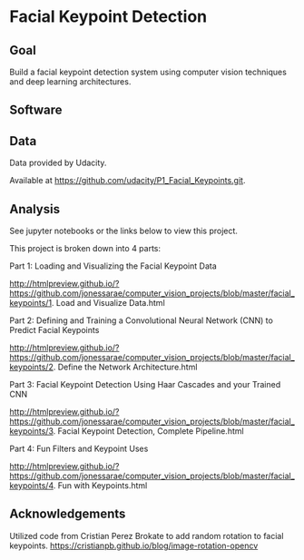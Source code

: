 # Facial Keypoint Detection

## Goal

Build a facial keypoint detection system using computer vision techniques and deep learning architectures.

## Software

## Data

Data provided by Udacity. 

Available at https://github.com/udacity/P1_Facial_Keypoints.git.

## Analysis

See jupyter notebooks or the links below to view this project. 

This project is broken down into 4 parts:

Part 1: Loading and Visualizing the Facial Keypoint Data

http://htmlpreview.github.io/?https://github.com/jonessarae/computer_vision_projects/blob/master/facial_keypoints/1. Load and Visualize Data.html

Part 2: Defining and Training a Convolutional Neural Network (CNN) to Predict Facial Keypoints

http://htmlpreview.github.io/?https://github.com/jonessarae/computer_vision_projects/blob/master/facial_keypoints/2. Define the Network Architecture.html

Part 3: Facial Keypoint Detection Using Haar Cascades and your Trained CNN

http://htmlpreview.github.io/?https://github.com/jonessarae/computer_vision_projects/blob/master/facial_keypoints/3. Facial Keypoint Detection, Complete Pipeline.html

Part 4: Fun Filters and Keypoint Uses

http://htmlpreview.github.io/?https://github.com/jonessarae/computer_vision_projects/blob/master/facial_keypoints/4. Fun with Keypoints.html

## Acknowledgements

Utilized code from Cristian Perez Brokate to add random rotation to facial keypoints.
https://cristianpb.github.io/blog/image-rotation-opencv
